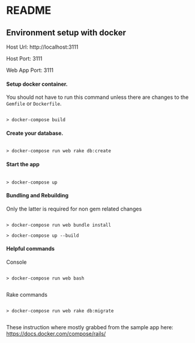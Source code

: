# README

## Environment setup with docker

Host Url: http://localhost:3111

Host Port: 3111

Web App Port: 3111

#### Setup docker container.  

You should not have to run this command unless
there are changes to the `Gemfile` or  `Dockerfile`.

```

> docker-compose build

```

#### Create your database.  

```

> docker-compose run web rake db:create

```

#### Start the app

```

> docker-compose up

```

#### Bundling and Rebuilding

Only the latter is required for non gem related changes

```

> docker-compose run web bundle install

> docker-compose up --build

```

#### Helpful commands

Console

```

> docker-compose run web bash


```

Rake commands

```

> docker-compose run web rake db:migrate


```

These instruction where mostly grabbed from the sample app here: https://docs.docker.com/compose/rails/
